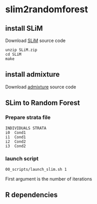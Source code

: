 # slim2randomforest


## install SLiM

Download [SLiM](https://messerlab.org/slim/) source code

```
unzip SLiM.zip
cd SLiM
make
```
## install admixture

Download [admixture](https://www.genetics.ucla.edu/software/admixture/download.html) source code

## SLim to Random Forest

### Prepare strata file

```
INDIVIDUALS STRATA
i0  Cond1
i1  Cond1
i2  Cond2
i3  Cond2
```

### launch script

```
00_scripts/launch_slim.sh 1
```

First argument is the number of iterations

## R dependencies

